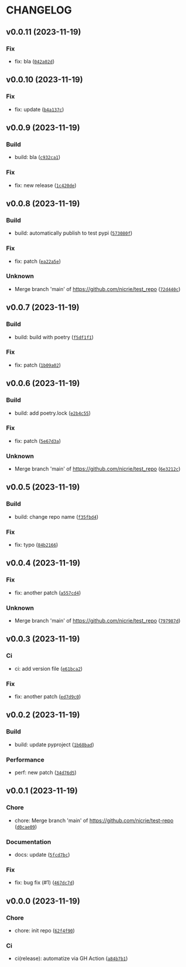 # CHANGELOG



## v0.0.11 (2023-11-19)

### Fix

* fix: bla ([`042a02d`](https://github.com/nicrie/test_repo/commit/042a02d2b8f2a67c8073670f27ec82fbf2bfb3f5))


## v0.0.10 (2023-11-19)

### Fix

* fix: update ([`b4a137c`](https://github.com/nicrie/test_repo/commit/b4a137c4dc1eba0bd8b16a84e45d093f91672622))


## v0.0.9 (2023-11-19)

### Build

* build: bla ([`c932ca1`](https://github.com/nicrie/test_repo/commit/c932ca149db9190738952cca5020f7b387246245))

### Fix

* fix: new release ([`1c420de`](https://github.com/nicrie/test_repo/commit/1c420de4afdcb9f199278cb752d5295335ab19de))


## v0.0.8 (2023-11-19)

### Build

* build: automatically publish to test pypi ([`573080f`](https://github.com/nicrie/test_repo/commit/573080fe33e568bb2805c8930856843bd9f6f5eb))

### Fix

* fix: patch ([`ea22a5e`](https://github.com/nicrie/test_repo/commit/ea22a5e5914b48f18b840a3ee51e70d69cc2ba55))

### Unknown

* Merge branch &#39;main&#39; of https://github.com/nicrie/test_repo ([`72d440c`](https://github.com/nicrie/test_repo/commit/72d440caec8cc5c069f935c8087d65d3ea7a2c51))


## v0.0.7 (2023-11-19)

### Build

* build: build with poetry ([`f5df1f1`](https://github.com/nicrie/test_repo/commit/f5df1f1f43052f5fe7de1f262870f0dc102b9c09))

### Fix

* fix: patch ([`1b09a02`](https://github.com/nicrie/test_repo/commit/1b09a02988012aab12558f8e24b2a3060336a870))


## v0.0.6 (2023-11-19)

### Build

* build: add poetry.lock ([`e2b4c55`](https://github.com/nicrie/test_repo/commit/e2b4c55aa33d03468bf29e55c05286edf78f2a9b))

### Fix

* fix: patch ([`5e67d3a`](https://github.com/nicrie/test_repo/commit/5e67d3abf6528d068a9627736fd1b5b2317e449d))

### Unknown

* Merge branch &#39;main&#39; of https://github.com/nicrie/test_repo ([`6e3212c`](https://github.com/nicrie/test_repo/commit/6e3212c882c53c61af11ba557b05f162bf2020db))


## v0.0.5 (2023-11-19)

### Build

* build: change repo name ([`f35fbd4`](https://github.com/nicrie/test_repo/commit/f35fbd4cd67cbce475ecd5523cf60059a2cf4e22))

### Fix

* fix: typo ([`84b2166`](https://github.com/nicrie/test_repo/commit/84b2166f0a41e988d0e64c33506e562fcf5efe03))


## v0.0.4 (2023-11-19)

### Fix

* fix: another patch ([`a557cd4`](https://github.com/nicrie/test_repo/commit/a557cd4f2a17bb38d1a03a22ec6e7b9c33858676))

### Unknown

* Merge branch &#39;main&#39; of https://github.com/nicrie/test_repo ([`797987d`](https://github.com/nicrie/test_repo/commit/797987de19be3d0234b2e5fe7421d7def2637225))


## v0.0.3 (2023-11-19)

### Ci

* ci: add version file ([`e61bca2`](https://github.com/nicrie/test_repo/commit/e61bca2f9062d2845624b0f0126cedef950e6250))

### Fix

* fix: another patch ([`ed7d9c0`](https://github.com/nicrie/test_repo/commit/ed7d9c0123929bac776662bab61b2f7ca62d9dab))


## v0.0.2 (2023-11-19)

### Build

* build: update pyproject ([`1b68bad`](https://github.com/nicrie/test_repo/commit/1b68bad46eb21c52bda7f681df0a2204d91df5e9))

### Performance

* perf: new patch ([`34d76d5`](https://github.com/nicrie/test_repo/commit/34d76d58271c29a640abe1876eecc275fb1bebab))


## v0.0.1 (2023-11-19)

### Chore

* chore: Merge branch &#39;main&#39; of https://github.com/nicrie/test-repo ([`d0cae09`](https://github.com/nicrie/test_repo/commit/d0cae09c89f23504df051fb1999c308bd01cf855))

### Documentation

* docs: update ([`5fcd7bc`](https://github.com/nicrie/test_repo/commit/5fcd7bc4504ff649387c62391870be1011fa8446))

### Fix

* fix: bug fix (#1) ([`467dc7d`](https://github.com/nicrie/test_repo/commit/467dc7da072f517422890ed93d4d40da9ec5cf82))


## v0.0.0 (2023-11-19)

### Chore

* chore: init repo ([`62f4f90`](https://github.com/nicrie/test_repo/commit/62f4f904a5bded9a8ec49a5b4ede6fb95069494d))

### Ci

* ci(release): automatize via GH Action ([`a84b7b1`](https://github.com/nicrie/test_repo/commit/a84b7b1ea9d841d6ac6122214c3646af1bb16afc))
